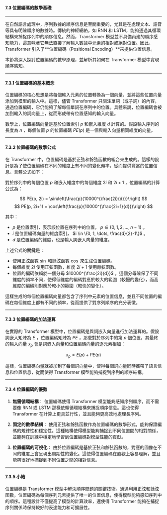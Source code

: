 #### **7.3 位置編碼的數學基礎**

---

在自然語言處理中，序列數據的順序信息是至關重要的，尤其是在處理文本、語音等具有明確順序的數據時。傳統的神經網絡，如 RNN 和 LSTM，能夠通過其循環結構來捕捉序列中的順序信息。然而，Transformer 模型並不具備內建的順序感知能力，這意味著它無法直接了解輸入數據中元素的相對或絕對位置。因此，Transformer 引入了**位置編碼（Positional Encoding）**來提供位置信息。

本節將深入探討位置編碼的數學原理，並解析其如何在 Transformer 模型中實現順序感知。

---

#### **7.3.1 位置編碼的基本概念**

位置編碼的核心思想是將每個輸入元素的位置轉換為一個向量，並將這些位置向量添加到模型的輸入中。這樣，儘管 Transformer 只關注單詞（或子詞）的內容，通過位置編碼，它仍能夠了解每個單詞在序列中的位置。具體來說，位置編碼會被加到輸入的詞向量上，從而形成帶有位置感知的輸入向量。

數學上，位置編碼向量是基於位置索引  $p$  和嵌入維度  $d$  計算的。假設輸入序列的長度為  $n$ ，每個位置  $p$  的位置編碼  $PE(p)$  是一個與輸入向量相同維度的向量。

---

#### **7.3.2 位置編碼的數學公式**

在 Transformer 中，位置編碼是基於正弦和餘弦函數的組合來生成的。這樣的設計是為了使位置編碼在不同的維度上有不同的變化頻率，從而提供豐富的位置信息。具體公式如下：

對於序列中的每個位置  $p$  和嵌入維度中的每個維度  $2i$  和  $2i+1$ ，位置編碼的計算公式為：

$$
PE(p, 2i) = \sin\left(\frac{p}{10000^{\frac{2i}{d}}}\right)
$$
$$
PE(p, 2i+1) = \cos\left(\frac{p}{10000^{\frac{2i+1}{d}}}\right)
$$

其中：
-  $p$  是位置索引，表示該位置在序列中的位置， $p \in \{0, 1, 2, \dots, n-1\}$ 。
-  $i$  是位置編碼向量的維度索引， $i \in \{0, 1, \dots, \frac{d}{2}-1\}$ 。
-  $d$  是位置編碼的維度，也是輸入詞嵌入向量的維度。

上述公式的關鍵是：
- 使用正弦函數  $\sin$  和餘弦函數  $\cos$  來生成位置編碼。
- 每個維度  $2i$  使用正弦函數，維度  $2i+1$  使用餘弦函數。
- 位置的編碼依賴於一個分母  $10000^{\frac{2i}{d}}$ ，這個分母確保了不同維度的頻率不同，使得低維度的編碼對應於較大的範圍（較慢的變化），而高維度的編碼則對應於較小的範圍（較快的變化）。

這樣生成的每個位置編碼向量都包含了序列中元素的位置信息，並且不同位置的編碼在每個維度上都有不同的頻率，從而提供了對序列順序的充分表徵。

---

#### **7.3.3 位置編碼的加法運算**

在實際的 Transformer 模型中，位置編碼是與詞嵌入向量進行加法運算的。假設詞嵌入矩陣為  $E$ ，位置編碼矩陣為  $PE$ ，那麼對於序列中的第  $p$  個位置，其最終的輸入向量  $x_p$  會是詞嵌入向量和位置編碼向量的逐元素相加：

$$
x_p = E(p) + PE(p)
$$

這樣，位置編碼向量就被加到了每個詞向量中，使得每個詞向量同時攜帶了語言信息和位置信息，從而使得 Transformer 模型能夠捕捉到序列的順序結構。

---

#### **7.3.4 位置編碼的優勢**

1. **無需循環結構**：
   位置編碼使得 Transformer 模型能夠感知序列順序，而不需要像 RNN 或 LSTM 那樣依賴循環結構來捕捉順序信息。這也使得 Transformer 在計算上更具並行性，並且能夠更高效地處理長序列。

2. **固定的數學結構**：
   使用正弦和餘弦函數作為位置編碼的數學形式，能夠保證編碼的規律性和穩定性。這種結構使得模型能夠捕捉到不同位置間的相對關係，並能夠在訓練中穩定地學習到位置編碼對模型性能的貢獻。

3. **位置編碼的可視化**：
   由於位置編碼是基於正弦和餘弦函數的，對應的圖像在不同的維度上會呈現出周期性的變化。這使得位置編碼在直觀上容易理解，並且能夠很好地捕捉到不同位置之間的相對信息。

---

#### **7.3.5 小結**

位置編碼是 Transformer 模型中解決順序問題的關鍵技術。通過利用正弦和餘弦函數，位置編碼為每個序列元素提供了唯一的位置信息，使得模型能夠感知序列中的順序。這種設計不僅提高了模型的計算效率，還使得 Transformer 能夠在捕捉序列關係時保持較好的表達能力和可擴展性。